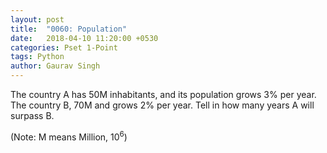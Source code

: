 ```yaml
---
layout: post
title:  "0060: Population"
date:   2018-04-10 11:20:00 +0530
categories: Pset 1-Point
tags: Python
author: Gaurav Singh
---
```

The country A has 50M inhabitants, and its population grows 3% per year. The country B, 70M and grows 2% per year. Tell in how many years A will surpass B.

(Note: M means Million, $10^6$)
